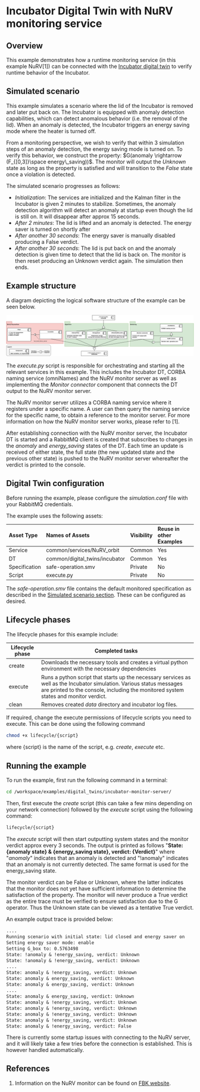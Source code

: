 # Incubator Digital Twin with NuRV monitoring service

## Overview

This example demonstrates how a runtime monitoring service (in this example NuRV[1])
can be connected with
the [Incubator digital twin](../../common/digital_twins/incubator/README.md) to
verify runtime behavior of the Incubator.

## Simulated scenario

This example simulates a scenario where the lid of the Incubator is removed and
later put back on. The Incubator is equipped with anomaly detection capabilities,
which can detect anomalous behavior (i.e. the removal of the lid). When an anomaly
is detected, the Incubator triggers an energy saving mode where the heater is
turned off.

From a monitoring perspective, we wish to verify that within 3 simulation steps
of an anomaly detection, the energy saving mode is turned on. To verify this
behavior, we construct the property:
$`G(anomaly \rightarrow (F_{[0,3]}\space energy\_saving))`$.
The monitor will output the _Unknown_ state as long as the property is satisfied and will transition to the _False_ state once a violation is detected.

The simulated scenario progresses as follows:

- *Initialization*: The services are initialized and the Kalman filter in
  the Incubator is given 2 minutes to stabilize. Sometimes, the anomaly detection
  algorithm will detect an anomaly at startup even though the lid is still on.
  It will disappear after approx 15 seconds.
- *After 2 minutes*: The lid is lifted and an anomaly is detected.
  The energy saver is turned on shortly after
- *After another 30 seconds*: The energy saver is manually disabled producing
  a False verdict.
- *After another 30 seconds*: The lid is put back on and the anomaly detection
  is given time to detect that the lid is back on. The monitor is then reset producing an Unknown verdict again. The simulation then ends.

## Example structure

A diagram depicting the logical software structure of the example can be seen below.

![DT structure](./figures/dt-structure-nurv.svg)

The _execute.py_ script is responsible for orchestrating and starting all
the relevant services in this example. This includes the Incubator DT,
CORBA naming service (omniNames) and the NuRV monitor server as well as
implementing the *Monitor connector* component that connects the DT output
to the NuRV monitor server.

The NuRV monitor server utilizes a CORBA naming service where it registers
under a specific name. A user can then query the naming service for
the specific name, to obtain a reference to the monitor server.
For more information on how the NuRV monitor server works,
please refer to [1].

After establishing connection with the NuRV monitor server, the Incubator DT
is started and a RabbitMQ client is created that subscribes to changes in
the *anomaly* and *energy_saving* states of the DT. Each time an update is
received of either state, the full state (the new updated state and
the previous other state) is pushed to the NuRV monitor server whereafter
the verdict is printed to the console.

## Digital Twin configuration

Before running the example, please configure the _simulation.conf_ file with
your RabbitMQ credentials.

The example uses the following assets:

| Asset Type | Names of Assets | Visibility | Reuse in other Examples |
|:---|:---|:---|:---|
| Service | common/services/NuRV_orbit | Common | Yes |
| DT | common/digital_twins/incubator | Common | Yes |
| Specification | safe-operation.smv | Private | No |
| Script | execute.py | Private | No |

The _safe-operation.smv_ file contains the default monitored specification as
described in the [Simulated scenario section](#simulated-scenario).
These can be configured as desired.

## Lifecycle phases

The lifecycle phases for this example include:

| Lifecycle phase | Completed tasks |
| ------ | ------- |
| create    | Downloads the necessary tools and creates a virtual python environment with the necessary dependencies |
| execute   | Runs a python script that starts up the necessary services as well as the Incubator simulation. Various status messages are printed to the console, including the monitored system states and monitor verdict. |
| clean     | Removes created _data_ directory and incubator log files. |

If required, change the execute permissions of lifecycle scripts you need to execute.
This can be done using the following command

```bash
chmod +x lifecycle/{script}
```

where {script} is the name of the script, e.g. _create_, _execute_ etc.

## Running the example

To run the example, first run the following command in a terminal:

```bash
cd /workspace/examples/digital_twins/incubator-monitor-server/
```

Then, first execute the _create_ script (this can take a few mins
depending on your network connection) followed by the _execute_
script using the following command:

```bash
lifecycle/{script}
```

The _execute_ script will then start outputting system states and
the monitor verdict approx every 3 seconds. The output is printed
as follows
"__State: {anomaly state} & {energy_saving state}, verdict: {Verdict}__"
where "_anomaly_" indicates that an anomaly is detected and "!anomaly"
indicates that an anomaly is not currently detected. The same format
is used for the energy_saving state.

The monitor verdict can be False or Unknown, where the latter
indicates that the monitor does not yet have sufficient information
to determine the satisfaction of the property. The monitor will never produce a True verdict as the entire trace must be verified to ensure satisfaction due to the G operator. Thus the Unknown state can be viewed as a tentative True verdict. 

An example output trace is provided below:

````log
....
Running scenario with initial state: lid closed and energy saver on
Setting energy saver mode: enable
Setting G_box to: 0.5763498
State: !anomaly & !energy_saving, verdict: Unknown
State: !anomaly & !energy_saving, verdict: Unknown
....
State: anomaly & !energy_saving, verdict: Unknown
State: anomaly & energy_saving, verdict: Unknown
State: anomaly & energy_saving, verdict: Unknown
....
State: anomaly & energy_saving, verdict: Unknown
State: anomaly & !energy_saving, verdict: Unknown
State: anomaly & !energy_saving, verdict: Unknown
State: anomaly & !energy_saving, verdict: Unknown
State: anomaly & !energy_saving, verdict: Unknown
State: anomaly & !energy_saving, verdict: False
````

There is currently some startup issues with connecting to the NuRV server,
and it will likely take a few tries before the connection is established.
This is however handled automatically.

## References

1. Information on the NuRV monitor can be found on
   [FBK website](https://es-static.fbk.eu/tools/nurv/).
